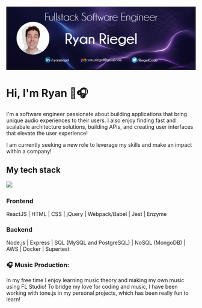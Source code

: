 ![Header](https://github.com/rriegel/rriegel/blob/main/githubCover2.png "Header")

# Hi, I'm Ryan 👋🎧

I'm a software engineer passionate about building applications that bring unique audio experiences to their users. I also enjoy finding fast and scalabale architecture solutions, building APIs, and creating user interfaces that elevate the user experience!

I am currently seeking a new role to leverage my skills and make an impact within a company!

## My tech stack
![](https://img.shields.io/badge/ReactJS-informational?style=flat&logo=<LOGO_NAME>color=2bbc8a)
### Frontend
ReactJS | HTML | CSS | jQuery | Webpack/Babel | Jest | Enzyme
### Backend
Node.js | Express | SQL (MySQL and PostgreSQL) | NoSQL (MongoDB) | AWS | Docker | Supertest

### 🎧 Music Production:
In my free time I enjoy learning music theory and making my own music using FL Studio! To bridge my love for coding and music, I have been working with tone.js in my personal projects, which has been really fun to learn!

<!--
**rriegel/rriegel** is a ✨ _special_ ✨ repository because its `README.md` (this file) appears on your GitHub profile.

Here are some ideas to get you started:

- 🔭 I’m currently working on ...
- 🌱 I’m currently learning ...
- 👯 I’m looking to collaborate on ...
- 🤔 I’m looking for help with ...
- 💬 Ask me about ...
- 📫 How to reach me: ...
- 😄 Pronouns: ...
- ⚡ Fun fact: ...
-->
